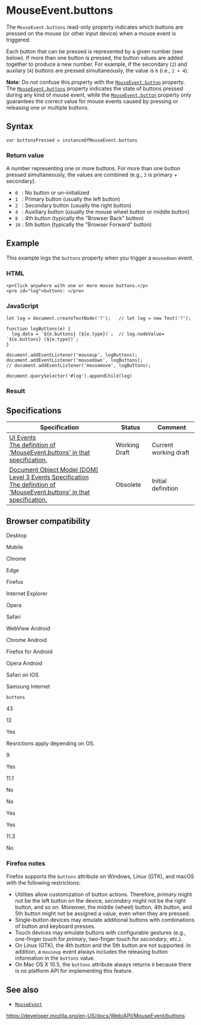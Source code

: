 # MouseEvent.buttons

The `MouseEvent.buttons` read-only property indicates which buttons are pressed on the mouse (or other input device) when a mouse event is triggered.

Each button that can be pressed is represented by a given number (see below). If more than one button is pressed, the button values are added together to produce a new number. For example, if the secondary (`2`) and auxilary (`4`) buttons are pressed simultaneously, the value is `6` (i.e., `2 + 4`).

**Note:** Do not confuse this property with the [`MouseEvent.button`](button) property. The [`MouseEvent.buttons`](buttons) property indicates the state of buttons pressed during any kind of mouse event, while the [`MouseEvent.button`](button) property only guarantees the correct value for mouse events caused by pressing or releasing one or multiple buttons.

## Syntax

    var buttonsPressed = instanceOfMouseEvent.buttons

### Return value

A number representing one or more buttons. For more than one button pressed simultaneously, the values are combined (e.g., `3` is primary + secondary).

- `0 ` : No button or un-initialized
- `1 ` : Primary button (usually the left button)
- `2 ` : Secondary button (usually the right button)
- `4 ` : Auxiliary button (usually the mouse wheel button or middle button)
- `8 ` : 4th button (typically the "Browser Back" button)
- `16` : 5th button (typically the "Browser Forward" button)

## Example

This example logs the `buttons` property when you trigger a `mousedown` event.

### HTML

    <p>Click anywhere with one or more mouse buttons.</p>
    <pre id="log">buttons: </pre>

### JavaScript

    let log = document.createTextNode('?');   // let log = new Text('?');

    function logButtons(e) {
      log.data = `${e.buttons} (${e.type})`;  // log.nodeValue= `${e.buttons} (${e.type})`;
    }

    document.addEventListener('mouseup', logButtons);
    document.addEventListener('mousedown', logButtons);
    // document.addEventListener('mousemove', logButtons);

    document.querySelector('#log').appendChild(log)

### Result

## Specifications

<table><thead><tr class="header"><th>Specification</th><th>Status</th><th>Comment</th></tr></thead><tbody><tr class="odd"><td><a href="https://w3c.github.io/uievents/#dom-mouseevent-buttons">UI Events<br />
<span class="small">The definition of 'MouseEvent.buttons' in that specification.</span></a></td><td><span class="spec-wd">Working Draft</span></td><td>Current working draft</td></tr><tr class="even"><td><a href="https://www.w3.org/TR/2014/WD-DOM-Level-3-Events-20140925/#widl-MouseEvent-buttons">Document Object Model (DOM) Level 3 Events Specification<br />
<span class="small">The definition of 'MouseEvent.buttons' in that specification.</span></a></td><td><span class="spec-obsolete">Obsolete</span></td><td>Initial definition</td></tr></tbody></table>

## Browser compatibility

Desktop

Mobile

Chrome

Edge

Firefox

Internet Explorer

Opera

Safari

WebView Android

Chrome Android

Firefox for Android

Opera Android

Safari on IOS

Samsung Internet

`buttons`

43

12

Yes

Resrictions apply depending on OS.

9

Yes

11.1

No

No

Yes

Yes

11.3

No

### Firefox notes

Firefox supports the `buttons` attribute on Windows, Linux (GTK), and macOS with the following restrictions:

- Utilities allow customization of button actions. Therefore, _primary_ might not be the left button on the device, _secondary_ might not be the right button, and so on. Moreover, the middle (wheel) button, 4th button, and 5th button might not be assigned a value, even when they are pressed.
- Single-button devices may emulate additional buttons with combinations of button and keyboard presses.
- Touch devices may emulate buttons with configurable gestures (e.g., one-finger touch for _primary_, two-finger touch for _secondary_, etc.).
- On Linux (GTK), the 4th button and the 5th button are not supported. In addition, a `mouseup` event always includes the releasing button information in the `buttons` value.
- On Mac OS X 10.5, the `buttons` attribute always returns `0` because there is no platform API for implementing this feature.

## See also

- [`MouseEvent`](../mouseevent)

<a href="https://developer.mozilla.org/en-US/docs/Web/API/MouseEvent/buttons" class="_attribution-link">https://developer.mozilla.org/en-US/docs/Web/API/MouseEvent/buttons</a>
